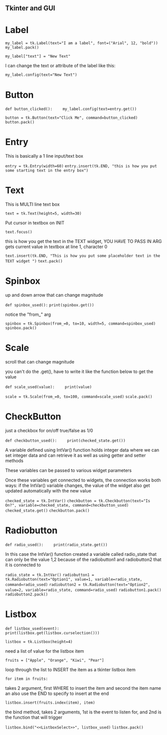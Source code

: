 ## Tkinter and GUI

# Label
`my_label = tk.Label(text="I am a label", font=("Arial", 12, "bold"))`
`my_label.pack()`

`my_label["text"] = "New Text"`

I can change the text or attribute of the label like this:

`my_label.config(text="New Text")`


# Button
`def button_clicked():`
`    my_label.config(text=entry.get())`

`button = tk.Button(text="Click Me", command=button_clicked)`
`button.pack()`

# Entry

This is basically a 1 line input/text box

`entry = tk.Entry(width=60)`
`entry.insert(tk.END, "this is how you put some starting text in the entry box")`

# Text
This is MULTI line text box

`text = tk.Text(height=5, width=30)`

Put cursor in textbox on INIT

`text.focus()`

this is how you get the text in the TEXT widget, YOU HAVE TO PASS IN ARG
gets current value in textbox at line 1, character 0

`text.insert(tk.END, "This is how you put some placeholder text in the TEXT widget ")`
`text.pack()`

# Spinbox
up and down arrow that can change magnitude

`def spinbox_used():`
    `print(spinbox.get())`

notice the "from_" arg

`spinbox = tk.Spinbox(from_=0, to=10, width=5, command=spinbox_used)`
`spinbox.pack()`

# Scale
scroll that can change magnitude

you can't do the .get(), have to write it like the function below to get the value

`def scale_used(value):`
`    print(value)`

`scale = tk.Scale(from_=0, to=100, command=scale_used)`
`scale.pack()`

# CheckButton
just a checkbox for on/off true/false as 1/0

`def checkbutton_used():`
`    print(checked_state.get())`

A variable defined using IntVar() function holds integer data where we can set integer data and can retrieve it as well as using getter and setter methods

These variables can be passed to various widget parameters

Once these variables get connected to widgets, the connection works both ways: if the IntVar() variable changes, the value of the widget also get updated automatically with the new value

`checked_state = tk.IntVar()`
`checkbutton = tk.Checkbutton(text="Is On?", variable=checked_state, command=checkbutton_used)`
`checked_state.get()`
`checkbutton.pack()`

# Radiobutton
`def radio_used():`
`    print(radio_state.get())`

In this case the IntVar() function created a variable called radio_state that can only be the value 1,2 because of the radiobutton1 and radiobutton2 that it is connected to

`radio_state = tk.IntVar()`
`radiobutton1 = tk.Radiobutton(text="Option1", value=1, variable=radio_state, command=radio_used)`
`radiobutton2 = tk.Radiobutton(text="Option2", value=2, variable=radio_state, command=radio_used)`
`radiobutton1.pack()`
`radiobutton2.pack()`

# Listbox
`def listbox_used(event):`
`    print(listbox.get(listbox.curselection()))`

`listbox = tk.Listbox(height=4)`

need a list of value for the listbox item

`fruits = ["Apple", "Orange", "Kiwi", "Pear"]`

loop through the list to INSERT the item as a tkinter listbox item

`for item in fruits:`

takes 2 argument, first WHERE to insert the item and second the item name
an also use the END to specify to insert at the end

`listbox.insert(fruits.index(item), item)`

the bind method, takes 2 arguments, 1st is the event to listen for, and 2nd is the function that will trigger

`listbox.bind("<<ListboxSelect>>", listbox_used)`
`listbox.pack()`

